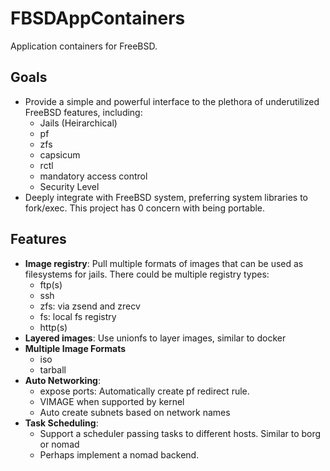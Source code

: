 # FBSDAppContainers
Application containers for FreeBSD.

## Goals
* Provide a simple and powerful interface to the plethora of underutilized FreeBSD features, including:
    * Jails (Heirarchical)
    * pf
    * zfs
    * capsicum
    * rctl
    * mandatory access control
    * Security Level
* Deeply integrate with FreeBSD system, preferring system libraries to fork/exec.  This project has 0 concern with being portable.

## Features

* **Image registry**: Pull multiple formats of images that can be used as filesystems for jails.  There could be multiple registry types:
    * ftp(s)
    * ssh
    * zfs: via zsend and zrecv
    * fs: local fs registry
    * http(s)
* **Layered images**: Use unionfs to layer images, similar to docker
* **Multiple Image Formats**
    * iso
    * tarball
* **Auto Networking**: 
    * expose ports: Automatically create pf redirect rule.
    * VIMAGE when supported by kernel
    * Auto create subnets based on network names
* **Task Scheduling**:
    * Support a scheduler passing tasks to different hosts.  Similar to borg or nomad
    * Perhaps implement a nomad backend.
